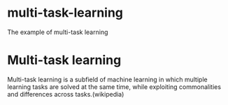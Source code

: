 # multi-task-learning
The example of multi-task learning

# Multi-task learning
Multi-task learning is a subfield of machine learning in which multiple learning tasks are solved at the same time, while exploiting commonalities and differences across tasks.(wikipedia)

